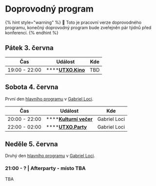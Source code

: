 # Doprovodný program

{% hint style="warning" %}
🚧 Toto je pracovní verze doprovodného programu, konečný doprovodný program bude zveřejněn pár týdnů před konferencí.
{% endhint %}

## Pátek 3. června

| Čas           | Událost                           | Kde |
| ------------- | --------------------------------- | --- |
| 19:00 - 22:00 | ****[**UTXO.Kino**](utxo.kino.md) | TBD |

## Sobota 4. června

První den [hlavního programu](../hlavni-program/) v [Gabriel Loci](../misto-konani/).

| Čas           | Událost                                     | Kde          |
| ------------- | ------------------------------------------- | ------------ |
| 20:00 - 22:00 | ****[**Kulturní večer**](kulturni-vecer.md) | Gabriel Loci |
| 22:00 - 02:00 | ****[**UTXO.Party**](utxo.party.md)         | Gabriel Loci |

## Neděle 5. června

Druhý den [hlavního programu](../hlavni-program/) v [Gabriel Loci](../misto-konani/).

### 21:00 - ? | Afterparty - místo TBA

TBA


